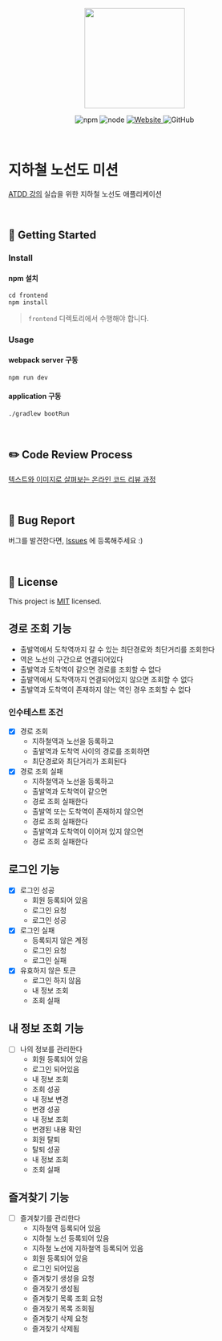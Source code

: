 <p align="center">
    <img width="200px;" src="https://raw.githubusercontent.com/woowacourse/atdd-subway-admin-frontend/master/images/main_logo.png"/>
</p>
<p align="center">
  <img alt="npm" src="https://img.shields.io/badge/npm-6.14.15-blue">
  <img alt="node" src="https://img.shields.io/badge/node-14.18.2-blue">
  <a href="https://edu.nextstep.camp/c/R89PYi5H" alt="nextstep atdd">
    <img alt="Website" src="https://img.shields.io/website?url=https%3A%2F%2Fedu.nextstep.camp%2Fc%2FR89PYi5H">
  </a>
  <img alt="GitHub" src="https://img.shields.io/github/license/next-step/atdd-subway-admin">
</p>

<br>

# 지하철 노선도 미션
[ATDD 강의](https://edu.nextstep.camp/c/R89PYi5H) 실습을 위한 지하철 노선도 애플리케이션

<br>

## 🚀 Getting Started

### Install
#### npm 설치
```
cd frontend
npm install
```
> `frontend` 디렉토리에서 수행해야 합니다.

### Usage
#### webpack server 구동
```
npm run dev
```
#### application 구동
```
./gradlew bootRun
```
<br>

## ✏️ Code Review Process
[텍스트와 이미지로 살펴보는 온라인 코드 리뷰 과정](https://github.com/next-step/nextstep-docs/tree/master/codereview)

<br>

## 🐞 Bug Report

버그를 발견한다면, [Issues](https://github.com/next-step/atdd-subway-service/issues) 에 등록해주세요 :)

<br>

## 📝 License

This project is [MIT](https://github.com/next-step/atdd-subway-service/blob/master/LICENSE.md) licensed.

## 경로 조회 기능
- 출발역에서 도착역까지 갈 수 있는 최단경로와 최단거리를 조회한다
- 역은 노선의 구간으로 연결되어있다
- 출발역과 도착역이 같으면 경로를 조회할 수 없다
- 출발역에서 도착역까지 연결되어있지 않으면 조회할 수 없다
- 출발역과 도착역이 존재하지 않는 역인 경우 조회할 수 없다

### 인수테스트 조건
- [x] 경로 조회
  - 지하철역과 노선을 등록하고
  - 출발역과 도착역 사이의 경로를 조회하면
  - 최단경로와 최단거리가 조회된다
- [x] 경로 조회 실패
  - 지하철역과 노선을 등록하고
  - 출발역과 도착역이 같으면
  - 경로 조회 실패한다
  - 출발역 또는 도착역이 존재하지 않으면
  - 경로 조회 실패한다
  - 출발역과 도착역이 이어져 있지 않으면
  - 경로 조회 실패한다

## 로그인 기능
- [x] 로그인 성공
  - 회원 등록되어 있음
  - 로그인 요청
  - 로그인 성공
- [x] 로그인 실패
  - 등록되지 않은 계정
  - 로그인 요청
  - 로그인 실패
- [x] 유효하지 않은 토큰
  - 로그인 하지 않음
  - 내 정보 조회
  - 조회 실패

## 내 정보 조회 기능
- [ ] 나의 정보를 관리한다
  - 회원 등록되어 있음
  - 로그인 되어있음
  - 내 정보 조회
  - 조회 성공
  - 내 정보 변경
  - 변경 성공
  - 내 정보 조회
  - 변경된 내용 확인
  - 회원 탈퇴
  - 탈퇴 성공
  - 내 정보 조회
  - 조회 실패

## 즐겨찾기 기능
- [ ] 즐겨찾기를 관리한다
  - 지하철역 등록되어 있음
  - 지하철 노선 등록되어 있음
  - 지하철 노선에 지하철역 등록되어 있음
  - 회원 등록되어 있음
  - 로그인 되어있음
  - 즐겨찾기 생성을 요청
  - 즐겨찾기 생성됨
  - 즐겨찾기 목록 조회 요청
  - 즐겨찾기 목록 조회됨
  - 즐겨찾기 삭제 요청
  - 즐겨찾기 삭제됨
